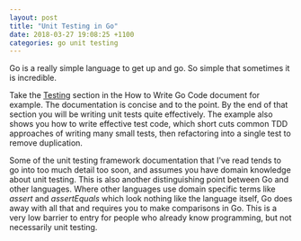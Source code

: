 ```yaml
---
layout: post
title: "Unit Testing in Go"
date: 2018-03-27 19:08:25 +1100
categories: go unit testing
---
```


Go is a really simple language to get up and go. So simple that sometimes it is incredible.

Take the [Testing][go-test] section in the How to Write Go Code document for example. The documentation is concise and to the point. By the end of that section you will be writing unit tests quite effectively. The example also shows you how to write effective test code, which short cuts common TDD approaches of writing many small tests, then refactoring into a single test to remove duplication.

Some of the unit testing framework documentation that I've read tends to go into too much detail too soon, and assumes you have domain knowledge about unit testing. This is also another distinguishing point between Go and other languages. Where other languages use domain specific terms like _assert_ and _assertEquals_ which look nothing like the language itself, Go does away with all that and requires you to make comparisons in Go. This is a very low barrier to entry for people who already know programming, but not necessarily unit testing.

[go-test]: https://golang.org/doc/code.html#Testing
